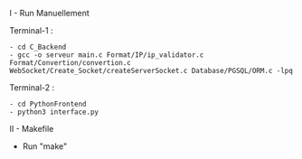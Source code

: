 I - Run Manuellement

Terminal-1 :

    - cd C_Backend
    - gcc -o serveur main.c Format/IP/ip_validator.c Format/Convertion/convertion.c WebSocket/Create_Socket/createServerSocket.c Database/PGSQL/ORM.c -lpq

Terminal-2 :

    - cd PythonFrontend
    - python3 interface.py

II - Makefile

- Run "make"